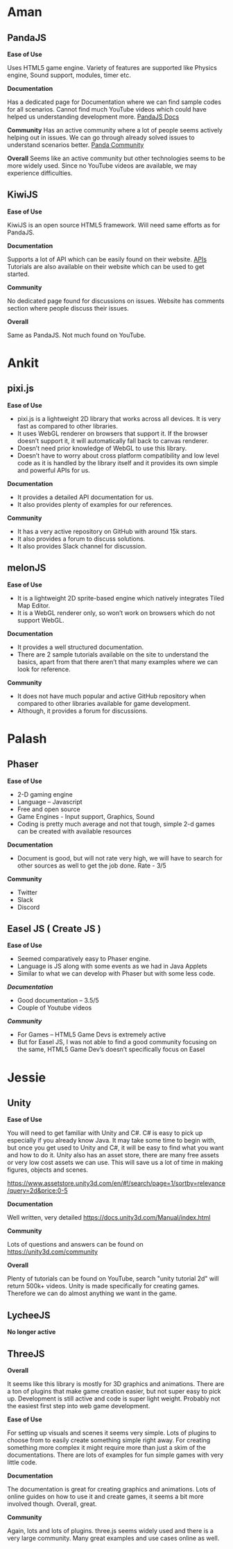 # Aman

## PandaJS
**Ease of Use**

Uses HTML5 game engine. Variety of features are supported like Physics engine, Sound support, modules, timer etc.

**Documentation**

Has a dedicated page for Documentation where we can find sample codes for all scenarios. Cannot find much YouTube videos which could have helped us understanding development more.
[PandaJS Docs](http://www.pandajs.net/docs/)

**Community**
Has an active community where a lot of people seems actively helping out in issues. We can go through already solved issues to understand scenarios better.
[Panda Community](http://www.html5gamedevs.com/forum/19-pandajs/)

**Overall**
Seems like an active community but other technologies seems to be more widely used. Since no YouTube videos are available, we may experience difficulties.

## KiwiJS
**Ease of Use**

KiwiJS is an open source HTML5 framework. Will need same efforts as for PandaJS.

**Documentation**

Supports a lot of API which can be easily found on their website.
[APIs](http://www.kiwijs.org/api/)
Tutorials are also available on their website which can be used to get started.

**Community**

No dedicated page found for discussions on issues. Website has comments section where people discuss their issues.

**Overall**

Same as PandaJS. Not much found on YouTube.


# Ankit

## pixi.js

**********Ease of Use**********
* pixi.js is a lightweight 2D library that works across all devices. It is very fast as compared to other libraries.
* It uses WebGL renderer on browsers that support it. If the browser doesn’t support it, it will automatically fall back to canvas renderer.
* Doesn’t need prior knowledge of WebGL to use this library.
* Doesn’t have to worry about cross platform compatibility and low level code as it is handled by the library itself and it provides its own simple and powerful APIs for us.

**********Documentation**********
* It provides a detailed API documentation for us.
* It also provides plenty of examples for our references.

**********Community**********
* It has a very active repository on GitHub with around 15k stars.
* It also provides a forum to discuss solutions.
* It also provides Slack channel for discussion.

## melonJS

**********Ease of Use**********
* It is a lightweight 2D sprite-based engine which natively integrates Tiled Map Editor.
* It is a WebGL renderer only, so won’t work on browsers which do not support WebGL.

**********Documentation**********
* It provides a well structured documentation.
* There are 2 sample tutorials available on the site to understand the basics, apart from that there aren’t that many examples where we can look for reference.

**********Community**********
* It does not have much popular and active GitHub repository when compared to other libraries available for game development.
* Although, it provides a forum for discussions.


# Palash

## Phaser

**********Ease of Use**********
* 2-D gaming engine 
* Language – Javascript 
* Free and open source 
* Game Engines - Input support, Graphics, Sound
* Coding is pretty much average and not that tough, simple 2-d games can be created with available resources

**********Documentation**********
* Document is good, but will not rate very high, we will have to search for other sources as well to get the job done. Rate - 3/5

**********Community**********
* Twitter
* Slack
* Discord

## Easel JS ( Create JS )

**********Ease of Use********** 
* Seemed comparatively easy to Phaser engine. 
* Language is JS along with some events as we had in Java Applets 
* Similar to what we can develop with Phaser but with some less code.

***********Documentation*********** 
* Good documentation – 3.5/5 
* Couple of Youtube videos

***********Community*********** 
* For Games – HTML5 Game Devs is extremely active 
* But for Easel JS, I was not able to find a good community focusing on the same, HTML5 Game Dev’s doesn’t specifically focus on Easel


# Jessie

## Unity
**Ease of Use**

You will need to get familiar with Unity and C#. C# is easy to pick up especially if you already know Java. It may take some time to begin with, but once you get used to Unity and C#, it will be easy to find what you want and how to do it.
Unity also has an asset store, there are many free assets or very low cost assets we can use. This will save us a lot of time in making figures, objects and scenes. 

https://www.assetstore.unity3d.com/en/#!/search/page=1/sortby=relevance/query=2d&price:0-5

**Documentation**

Well written, very detailed
https://docs.unity3d.com/Manual/index.html


**Community**

Lots of questions and answers can be found on
https://unity3d.com/community

**Overall**

Plenty of tutorials can be found on YouTube, search "unity tutorial 2d" will return 500k+ videos.
Unity is made specifically for creating games. Therefore we can do almost anything we want in the game. 

## LycheeJS
**No longer active**

## ThreeJS
**Overall**

It seems like this library is mostly for 3D graphics and animations. There are a ton of plugins that make game creation easier, but not super easy to pick up. Development is still active and code is super light weight. Probably not the easiest first step into web game development.

**Ease of Use**

For setting up visuals and scenes it seems very simple. Lots of plugins to choose from to easily create something simple right away. For creating something more complex it might require more than just a skim of the documentations. There are lots of examples for fun simple games with very little code.

**Documentation**

The documentation is great for creating graphics and animations. Lots of online guides on how to use it and create games, it seems a bit more involved though. Overall, great.

**Community**

Again, lots and lots of plugins. three.js seems widely used and there is a very large community. Many great examples and use cases online as well.
